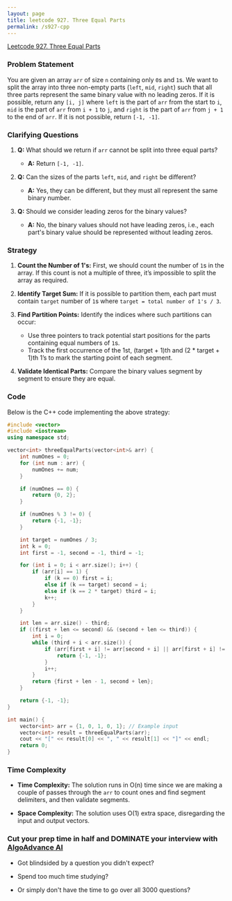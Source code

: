 ```yaml
---
layout: page
title: leetcode 927. Three Equal Parts
permalink: /s927-cpp
---
```

[Leetcode 927. Three Equal Parts](https://algoadvance.github.io/algoadvance/l927)
### Problem Statement

You are given an array `arr` of size `n` containing only `0`s and `1`s. We want to split the array into three non-empty parts (`left`, `mid`, `right`) such that all three parts represent the same binary value with no leading zeros. If it is possible, return any `[i, j]` where `left` is the part of `arr` from the start to `i`, `mid` is the part of `arr` from `i + 1` to `j`, and `right` is the part of `arr` from `j + 1` to the end of `arr`. If it is not possible, return `[-1, -1]`.

### Clarifying Questions

1. **Q:** What should we return if `arr` cannot be split into three equal parts?
   - **A:** Return `[-1, -1]`.

2. **Q:** Can the sizes of the parts `left`, `mid`, and `right` be different?
   - **A:** Yes, they can be different, but they must all represent the same binary number.

3. **Q:** Should we consider leading zeros for the binary values?
   - **A:** No, the binary values should not have leading zeros, i.e., each part's binary value should be represented without leading zeros.

### Strategy

1. **Count the Number of 1's:** First, we should count the number of `1`s in the array. If this count is not a multiple of three, it’s impossible to split the array as required.

2. **Identify Target Sum:** If it is possible to partition them, each part must contain `target` number of `1`s where `target = total number of 1's / 3`.

3. **Find Partition Points:** Identify the indices where such partitions can occur:
   - Use three pointers to track potential start positions for the parts containing equal numbers of `1`s.
   - Track the first occurrence of the 1st, (target + 1)th and (2 * target + 1)th 1’s to mark the starting point of each segment.

4. **Validate Identical Parts:** Compare the binary values segment by segment to ensure they are equal.

### Code

Below is the C++ code implementing the above strategy:

```cpp
#include <vector>
#include <iostream>
using namespace std;

vector<int> threeEqualParts(vector<int>& arr) {
    int numOnes = 0;
    for (int num : arr) {
        numOnes += num;
    }

    if (numOnes == 0) {
        return {0, 2};
    }

    if (numOnes % 3 != 0) {
        return {-1, -1};
    }

    int target = numOnes / 3;
    int k = 0;
    int first = -1, second = -1, third = -1;

    for (int i = 0; i < arr.size(); i++) {
        if (arr[i] == 1) {
            if (k == 0) first = i;
            else if (k == target) second = i;
            else if (k == 2 * target) third = i;
            k++;
        }
    }

    int len = arr.size() - third;
    if ((first + len <= second) && (second + len <= third)) {
        int i = 0;
        while (third + i < arr.size()) {
            if (arr[first + i] != arr[second + i] || arr[first + i] != arr[third + i]) {
                return {-1, -1};
            }
            i++;
        }
        return {first + len - 1, second + len};
    }

    return {-1, -1};
}

int main() {
    vector<int> arr = {1, 0, 1, 0, 1}; // Example input
    vector<int> result = threeEqualParts(arr);
    cout << "[" << result[0] << ", " << result[1] << "]" << endl;
    return 0;
}
```

### Time Complexity

- **Time Complexity:** The solution runs in O(n) time since we are making a couple of passes through the `arr` to count ones and find segment delimiters, and then validate segments.
  
- **Space Complexity:** The solution uses O(1) extra space, disregarding the input and output vectors.


### Cut your prep time in half and DOMINATE your interview with [AlgoAdvance AI](https://algoAdvance.com)

- Got blindsided by a question you didn't expect?

- Spend too much time studying?

- Or simply don't have the time to go over all 3000 questions?

